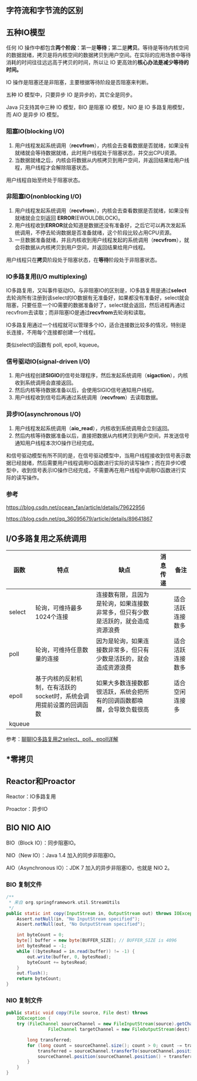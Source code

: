 ## 字符流和字节流的区别

## 五种IO模型

任何 IO 操作中都包含**两个阶段**：第一是**等待**；第二是**拷贝**。等待是等待内核空间的数据就绪，拷贝是将内核空间的数据拷贝到用户空间。在实际的应用场景中等待消耗的时间往往远远高于拷贝的时间，所以让 IO 更高效的**核心办法是减少等待的时间。**

IO 操作是阻塞还是非阻塞，主要根据等待阶段是否阻塞来判断。

五种 IO 模型中，只要异步 IO 是异步的，其它全是同步。

Java 只支持其中三种 IO 模型，BIO 是阻塞 IO 模型，NIO 是 IO 多路复用模型，而 AIO 是异步 IO 模型。

### 阻塞IO(blocking I/O)

1. 用户线程发起系统调用（**recvfrom**），内核会去查看数据是否就绪，如果没有就绪就会等待数据就绪，此时用户线程处于阻塞状态，并交出CPU资源。
2. 当数据就绪之后，内核会将数据从内核拷贝到用户空间，并返回结果给用户线程，用户线程才会解除阻塞状态。

用户线程自始至终处于阻塞状态。

### 非阻塞IO(nonblocking I/O)

1. 用户线程发起系统调用（**recvfrom**），内核会去查看数据是否就绪，如果没有就绪就会立刻返回 **ERROR**(EWOULDBLOCK)。
2. 用户线程收到**ERROR**就会知道是数据还没有准备好，之后它可以再次发起系统调用，不停去轮询数据是否准备就绪，这个阶段比较占用CPU资源。
3. 一旦数据准备就绪，并且内核收到用户线程发起的系统调用（**recvfrom**），就会将数据从内核拷贝到用户空间，并返回结果给用户线程。

用户线程只在**拷贝**阶段处于阻塞状态，在**等待**阶段处于非阻塞状态。

### IO多路复用(I/O multiplexing)

IO多路复用，又叫事件驱动IO。与非阻塞IO的区别是，IO多路复用是通过**select**去轮询所有注册到该select的IO数据有无准备好，如果都没有准备好，select就会阻塞，只要任意一个IO需要的数据准备好了，select就会返回，然后进程再通过recvfrom去读取；而非阻塞IO是通过**recvfrom**去轮询和读取。

IO多路复用通过一个线程就可以管理多个IO，适合连接数比较多的情况，特别是长连接，不用每个连接都创建一个线程。

类似select的函数有 poll, epoll, kqueue。

### 信号驱动IO(signal-driven I/O)

1. 用户线程创建**SIGIO**的信号处理程序，然后发起系统调用（**sigaction**），内核收到系统调用会直接返回。
2. 然后内核等待数据准备以后，会使用SIGIO信号通知用户线程。
3. 用户线程收到信号后再通过系统调用（**recvfrom**）去读取数据。

### 异步IO(asynchronous I/O)

1. 用户线程发起系统调用（**aio_read**），内核收到系统调用会立刻返回。
2. 然后内核等待数据准备以后，直接把数据从内核拷贝到用户空间，并发送信号通知用户线程本次IO操作已经完成。

和信号驱动模型有所不同的是，在信号驱动模型中，当用户线程接收到信号表示数据已经就绪，然后需要用户线程调用IO函数进行实际的读写操作；而在异步IO模型中，收到信号表示IO操作已经完成，不需要再在用户线程中调用IO函数进行实际的读写操作。

### 参考

https://blog.csdn.net/ocean_fan/article/details/79622956

https://blog.csdn.net/qq_36095679/article/details/89641867

## I/O多路复用之系统调用

| 函数   | 特点                                                         | 缺点                                                         | 消息传递 | 备注             |
| ------ | ------------------------------------------------------------ | ------------------------------------------------------------ | -------- | ---------------- |
| select | 轮询，可维持最多1024个连接                                   | 连接数有限，且因为是轮询，如果连接数非常多，但只有少数是活跃的，就会造成资源浪费 |          | 适合活跃连接数多 |
| poll   | 轮询，可维持任意数量的连接                                   | 因为是轮询，如果连接数非常多，但只有少数是活跃的，就会造成资源浪费 |          | 适合活跃连接数多 |
| epoll  | 基于内核的反射机制，在有活跃的socket时，系统会调用提前设置的回调函数 | 如果大多数连接数都很活跃，系统会把所有的回调函数都唤醒，会导致负载很高 |          | 适合空闲连接多   |
| kqueue |                                                              |                                                              |          |                  |

参考：[聊聊IO多路复用之select、poll、epoll详解](https://www.jianshu.com/p/dfd940e7fca2)

## *零拷贝

## Reactor和Proactor

Reactor：IO多路复用

Proactor：异步IO

## BIO NIO AIO

BIO（Block IO）：同步阻塞IO。

NIO（New IO）：Java 1.4 加入的同步非阻塞IO。

AIO（Asynchronous IO）：JDK 7 加入的异步非阻塞IO，也就是 NIO 2。

### BIO 复制文件

```java
/**
 * 来自 org.springframework.util.StreamUtils
 */
public static int copy(InputStream in, OutputStream out) throws IOException {
	Assert.notNull(in, "No InputStream specified");
	Assert.notNull(out, "No OutputStream specified");

	int byteCount = 0;
	byte[] buffer = new byte[BUFFER_SIZE]; // BUFFER_SIZE is 4096
	int bytesRead = -1;
	while ((bytesRead = in.read(buffer)) != -1) {
		out.write(buffer, 0, bytesRead);
		byteCount += bytesRead;
	}
	out.flush();
	return byteCount;
}
```

### NIO 复制文件

```java
public static void copy(File source, File dest) throws
    IOException {
    try (FileChannel sourceChannel = new FileInputStream(source).getChannel();
                FileChannel targetChannel = new FileOutputStream(dest).getChannel()) {

        long transferred;
        for (long count = sourceChannel.size(); count > 0; count -= transferred) {
            transferred = sourceChannel.transferTo(sourceChannel.position(), count, targetChannel);
            sourceChannel.position(sourceChannel.position() + transferred);
        }
    }
}
```

